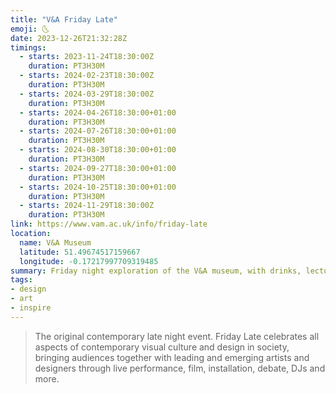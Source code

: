 ```yaml
---
title: "V&A Friday Late"
emoji: 🌜
date: 2023-12-26T21:32:28Z
timings:
  - starts: 2023-11-24T18:30:00Z
    duration: PT3H30M
  - starts: 2024-02-23T18:30:00Z
    duration: PT3H30M
  - starts: 2024-03-29T18:30:00Z
    duration: PT3H30M
  - starts: 2024-04-26T18:30:00+01:00
    duration: PT3H30M
  - starts: 2024-07-26T18:30:00+01:00
    duration: PT3H30M
  - starts: 2024-08-30T18:30:00+01:00
    duration: PT3H30M
  - starts: 2024-09-27T18:30:00+01:00
    duration: PT3H30M
  - starts: 2024-10-25T18:30:00+01:00
    duration: PT3H30M
  - starts: 2024-11-29T18:30:00Z
    duration: PT3H30M
link: https://www.vam.ac.uk/info/friday-late
location:
  name: V&A Museum
  latitude: 51.49674517159667
  longitude: -0.17217997709319485
summary: Friday night exploration of the V&A museum, with drinks, lectures & installations!
tags:
- design
- art
- inspire
---
```

> The original contemporary late night event. Friday Late celebrates all aspects of contemporary visual culture and design in society, bringing audiences together with leading and emerging artists and designers through live performance, film, installation, debate, DJs and more.
